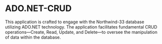 # ADO.NET-CRUD

This application is crafted to engage with the Northwind-33 database utilizing ADO.NET technology. The application facilitates fundamental CRUD operations—Create, Read, Update, and Delete—to oversee the manipulation of data within the database.
